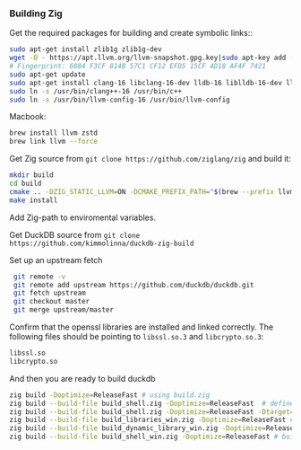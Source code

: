 ### Building Zig
Get the required packages for building and create symbolic links::
```bash
sudo apt-get install zlib1g zlib1g-dev
wget -O - https://apt.llvm.org/llvm-snapshot.gpg.key|sudo apt-key add -
# Fingerprint: 6084 F3CF 814B 57C1 CF12 EFD5 15CF 4D18 AF4F 7421
sudo apt-get update
sudo apt-get install clang-16 libclang-16-dev lldb-16 liblldb-16-dev lld-16 llvm-16 libllvm16 lld-16 liblld-16-dev cmake
sudo ln -s /usr/bin/clang++-16 /usr/bin/c++
sudo ln -s /usr/bin/llvm-config-16 /usr/bin/llvm-config
```
Macbook:
```bash
brew install llvm zstd
brew link llvm --force 
```
Get Zig source from `git clone https://github.com/ziglang/zig` and build it:

```bash
mkdir build
cd build
cmake .. -DZIG_STATIC_LLVM=ON -DCMAKE_PREFIX_PATH="$(brew --prefix llvm);$(brew --prefix zstd)"
make install
```

Add Zig-path to enviromental variables.

Get DuckDB source from `git clone https://github.com/kimmolinna/duckdb-zig-build`

Set up an upstream fetch
```bash
 git remote -v
 git remote add upstream https://github.com/duckdb/duckdb.git
 git fetch upstream
 git checkout master
 git merge upstream/master
```
Confirm that the openssl libraries are installed and linked correctly. The following files should be pointing to `libssl.so.3` and `libcrypto.so.3`:

```bash
libssl.so
libcrypto.so
```
And then you are ready to build duckdb
```bash
zig build -Doptimize=ReleaseFast # using build.zig
zig build --build-file build_shell.zig -Doptimize=ReleaseFast  # define build-file 
zig build --build-file build_shell.zig -Doptimize=ReleaseFast -Dtarget=x86_64-windows-gnu
zig build --build-file build_libraries_win.zig -Doptimize=ReleaseFast # build libraries for Windows
zig build --build-file build_dynamic_library_win.zig -Doptimize=ReleaseFast # build dynamic library for Windows
zig build --build-file build_shell_win.zig -Doptimize=ReleaseFast # build shell for Windows
```